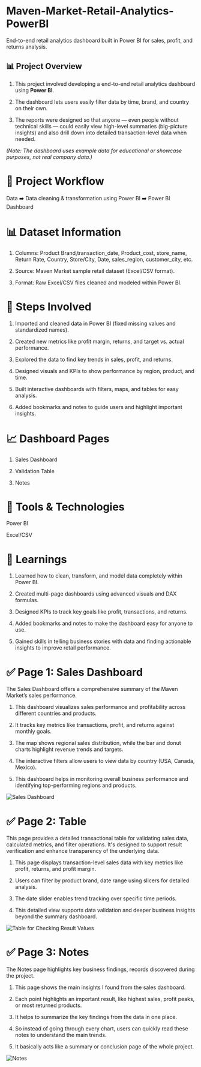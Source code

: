 # Maven-Market-Retail-Analytics-PowerBI
End-to-end retail analytics dashboard built in Power BI for sales, profit, and returns analysis.

## 📊 Project Overview
1. This project involved developing a end-to-end retail analytics dashboard using **Power BI**.

2. The dashboard lets users easily filter data by time, brand, and country on their own.

3. The reports were designed so that anyone — even people without technical skills — could easily view high-level summaries (big-picture insights) and also drill down into detailed transaction-level data when needed.

*(Note: The dashboard uses example data for educational or showcase purposes, not real company data.)*

# 📌 Project Workflow
Data ➡️ Data cleaning & transformation using Power BI ➡️ Power BI Dashboard

# 📊 Dataset Information
1. Columns: Product Brand,transaction_date, Product_cost, store_name, Return Rate, Country, Store/City, Date, sales_region, customer_city, etc.

2. Source: Maven Market sample retail dataset (Excel/CSV format).

3. Format: Raw Excel/CSV files cleaned and modeled within Power BI.

# 🔧 Steps Involved 

1. Imported and cleaned data in Power BI (fixed missing values and standardized names).

2. Created new metrics like profit margin, returns, and target vs. actual performance.

3. Explored the data to find key trends in sales, profit, and returns.

4. Designed visuals and KPIs to show performance by region, product, and time.

5. Built interactive dashboards with filters, maps, and tables for easy analysis.

6. Added bookmarks and notes to guide users and highlight important insights.

# 📈 Dashboard Pages

1. Sales Dashboard
   
2. Validation Table

3. Notes

# 🚀 Tools & Technologies

Power BI 

Excel/CSV

# 🧠 Learnings 

1. Learned how to clean, transform, and model data completely within Power BI.

2. Created multi-page dashboards using advanced visuals and DAX formulas.

3. Designed KPIs to track key goals like profit, transactions, and returns.

4. Added bookmarks and notes to make the dashboard easy for anyone to use.

5. Gained skills in telling business stories with data and finding actionable insights to improve retail performance.

# ✅ Page 1: Sales Dashboard
The Sales Dashboard offers a comprehensive summary of the Maven Market’s sales performance.

1. This dashboard visualizes sales performance and profitability across different countries and products.

2. It tracks key metrics like transactions, profit, and returns against monthly goals.

3. The map shows regional sales distribution, while the bar and donut charts highlight revenue trends and targets.

4. The interactive filters allow users to view data by country (USA, Canada, Mexico).

5. This dashboard helps in monitoring overall business performance and identifying top-performing regions and products.

![Sales Dashboard](gifs/Sales_Dashboard.gif)

# ✅ Page 2: Table 

This page provides a detailed transactional table for validating sales data, calculated metrics, and filter operations. It's designed to support result verification and enhance transparency of the underlying data.

1. This page displays transaction-level sales data with key metrics like profit, returns, and profit margin.

2. Users can filter by product brand, date range using slicers for detailed analysis.

3. The date slider enables trend tracking over specific time periods.

4. This detailed view supports data validation and deeper business insights beyond the summary dashboard.

![Table for Checking Result Values](gifs/Table.gif)

# ✅ Page 3: Notes

The Notes page highlights key business findings, records discovered during the project.

1. This page shows the main insights I found from the sales dashboard.

2. Each point highlights an important result, like highest sales, profit peaks, or most returned products.

3. It helps to summarize the key findings from the data in one place.

4. So instead of going through every chart, users can quickly read these notes to understand the main trends.

5. It basically acts like a summary or conclusion page of the whole project.

![Notes](gifs/Notes_with_Bookmarks.gif)
